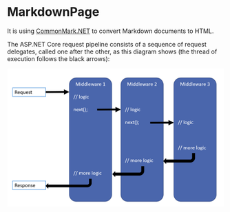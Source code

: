MarkdownPage
=====

It is using [CommonMark.NET](https://github.com/Knagis/CommonMark.NET)
to convert Markdown documents to HTML.

The ASP.NET Core request pipeline consists of a sequence of request delegates,
called one after the other, as this diagram shows (the thread of execution
follows the black arrows):

![request-delegate-pipeline](request-delegate-pipeline.png)
 
